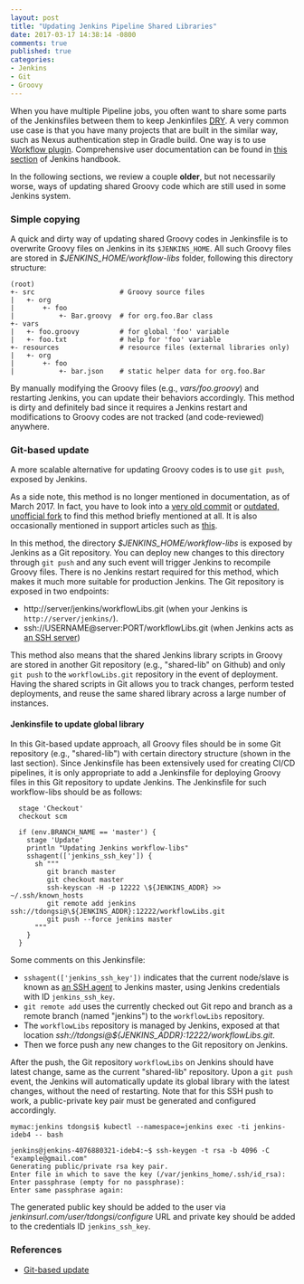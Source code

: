 ```yaml
---
layout: post
title: "Updating Jenkins Pipeline Shared Libraries"
date: 2017-03-17 14:38:14 -0800
comments: true
published: true
categories: 
- Jenkins
- Git
- Groovy
---
```


When you have multiple Pipeline jobs, you often want to share some parts of the Jenkinsfiles between them to keep Jenkinfiles [DRY](https://en.wikipedia.org/wiki/Don't_repeat_yourself). 
A very common use case is that you have many projects that are built in the similar way, such as Nexus authentication step in Gradle build.
One way is to use [Workflow plugin](https://github.com/jenkinsci/workflow-cps-global-lib-plugin).
Comprehensive user documentation can be found in [this section](https://jenkins.io/doc/book/pipeline/shared-libraries/) of Jenkins handbook.

In the following sections, we review a couple **older**, but not necessarily worse, ways of updating shared Groovy code which are still used in some Jenkins system.

<!--more-->

### Simple copying

A quick and dirty way of updating shared Groovy codes in Jenkinsfile is to overwrite Groovy files on Jenkins in its `$JENKINS_HOME`. 
All such Groovy files are stored in *$JENKINS_HOME/workflow-libs* folder, following this directory structure:

``` plain Directory structure of a Shared Library repository
(root)
+- src                     # Groovy source files
|   +- org
|       +- foo
|           +- Bar.groovy  # for org.foo.Bar class
+- vars
|   +- foo.groovy          # for global 'foo' variable
|   +- foo.txt             # help for 'foo' variable
+- resources               # resource files (external libraries only)
|   +- org
|       +- foo
|           +- bar.json    # static helper data for org.foo.Bar
```

By manually modifying the Groovy files (e.g., *vars/foo.groovy*) and restarting Jenkins, you can update their behaviors accordingly. 
This method is dirty and definitely bad since it requires a Jenkins restart and modifications to Groovy codes are not tracked (and code-reviewed) anywhere.

### Git-based update

A more scalable alternative for updating Groovy codes is to use `git push`, exposed by Jenkins.

As a side note, this method is no longer mentioned in documentation, as of March 2017.
In fact, you have to look into a [very old commit](https://github.com/jenkinsci/workflow-cps-global-lib-plugin/tree/ce1177278d4cb05ac6b01f723177cc4b2e0aec8d) 
or [outdated, unofficial fork](https://github.com/cloudbees/workflow-plugin/tree/master/cps-global-lib) to find this method briefly mentioned at all.
It is also occasionally mentioned in support articles such as [this](https://support.cloudbees.com/hc/en-us/articles/218162277-Unable-to-Clone-workflowLibs).

In this method, the directory *$JENKINS_HOME/workflow-libs* is exposed by Jenkins as a Git repository. 
You can deploy new changes to this directory through `git push` and any such event will trigger Jenkins to recompile Groovy files. 
There is no Jenkins restart required for this method, which makes it much more suitable for production Jenkins.
The Git repository is exposed in two endpoints:

* http://server/jenkins/workflowLibs.git (when your Jenkins is `http://server/jenkins/`).
* ssh://USERNAME@server:PORT/workflowLibs.git (when Jenkins acts as [an SSH server](https://wiki.jenkins-ci.org/display/JENKINS/Jenkins+SSH))

This method also means that the shared Jenkins library scripts in Groovy are stored in another Git repository (e.g., "shared-lib" on Github) and only `git push` to the `workflowLibs.git` repository in the event of deployment.
Having the shared scripts in Git allows you to track changes, perform tested deployments, and reuse the same shared library across a large number of instances.

#### Jenkinsfile to update global library

In this Git-based update approach, all Groovy files should be in some Git repository (e.g., "shared-lib") with certain directory structure (shown in the last section). 
Since Jenkinsfile has been extensively used for creating CI/CD pipelines, it is only appropriate to add a Jenkinsfile for deploying Groovy files in this Git repository to update Jenkins.
The Jenkinsfile for such workflow-libs should be as follows:

``` plain Jenkinsfile for deployment
  stage 'Checkout'
  checkout scm

  if (env.BRANCH_NAME == 'master') {
    stage 'Update'
    println "Updating Jenkins workflow-libs"
    sshagent(['jenkins_ssh_key']) {
      sh """
         git branch master
         git checkout master
         ssh-keyscan -H -p 12222 \${JENKINS_ADDR} >> ~/.ssh/known_hosts
         git remote add jenkins ssh://tdongsi@\${JENKINS_ADDR}:12222/workflowLibs.git
         git push --force jenkins master
      """
    }
  }
```

Some comments on this Jenkinsfile:

* `sshagent(['jenkins_ssh_key'])` indicates that the current node/slave is known as [an SSH agent](https://wiki.jenkins-ci.org/display/JENKINS/SSH+Agent+Plugin) to Jenkins master, using Jenkins credentials with ID `jenkins_ssh_key`. 
* `git remote add` uses the currently checked out Git repo and branch as a remote branch (named "jenkins") to the `workflowLibs` repository.
* The `workflowLibs` repository is managed by Jenkins, exposed at that location *ssh://tdongsi@\${JENKINS_ADDR}:12222/workflowLibs.git*. 
* Then we force push any new changes to the Git repository on Jenkins. 

After the push, the Git repository `workflowLibs` on Jenkins should have latest change, same as the current "shared-lib" repository.
Upon a `git push` event, the Jenkins will automatically update its global library with the latest changes, without the need of restarting.
Note that for this SSH push to work, a public-private key pair must be generated and configured accordingly.

``` plain Key pair generation
mymac:jenkins tdongsi$ kubectl --namespace=jenkins exec -ti jenkins-ideb4 -- bash

jenkins@jenkins-4076880321-ideb4:~$ ssh-keygen -t rsa -b 4096 -C "example@gmail.com"
Generating public/private rsa key pair.
Enter file in which to save the key (/var/jenkins_home/.ssh/id_rsa):
Enter passphrase (empty for no passphrase):
Enter same passphrase again:
```

The generated public key should be added to the user via *jenkinsurl.com/user/tdongsi/configure* URL and private key should be added to the credentials ID `jenkins_ssh_key`.

### References

* [Git-based update](https://github.com/cloudbees/workflow-plugin/tree/master/cps-global-lib)
